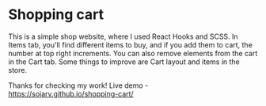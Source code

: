 # Shopping cart

This is a simple shop website, where I used React Hooks and SCSS. In Items tab, you'll find different items to buy, and if you add them to cart, the number at top right increments. You can also remove elements from the cart in the Cart tab. Some things to improve are Cart layout and items in the store.

Thanks for checking my work!
Live demo - https://sojarv.github.io/shopping-cart/